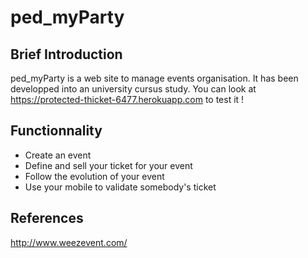 # ped_myParty

## Brief Introduction

ped_myParty is a web site to manage events organisation. It has been developped into an university cursus study. 
You can look at https://protected-thicket-6477.herokuapp.com to test it ! 

## Functionnality

* Create an event
* Define and sell your ticket for your event
* Follow the evolution of your event
* Use your mobile to validate somebody's ticket

## References

http://www.weezevent.com/

